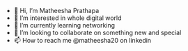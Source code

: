 - 👋 Hi, I’m Matheesha Prathapa
- 👀 I’m interested in whole digital world
- 🌱 I’m currently learning networking
- 💞️ I’m looking to collaborate on something new and special
- 📫 How to reach me @matheesha20 on linkedin

<!---
matheeshaprathapa/matheeshaprathapa is a ✨ special ✨ repository because its `README.md` (this file) appears on your GitHub profile.
You can click the Preview link to take a look at your changes.
--->
